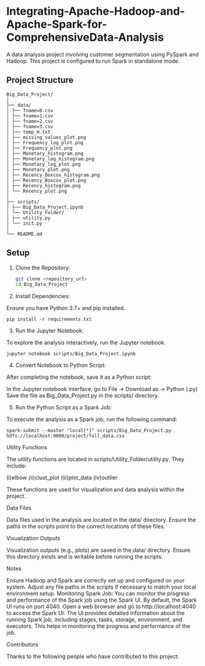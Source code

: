 # Integrating-Apache-Hadoop-and-Apache-Spark-for-ComprehensiveData-Analysis
A data analysis project involving customer segmentation using PySpark and Hadoop. This project is configured to run Spark in standalone mode.

## Project Structure

```
Big_Data_Project/
│
├── data/
│ ├── fname=0.csv
│ ├── fname=1.csv
│ ├── fname=2.csv
│ ├── fname=3.csv
│ ├── temp_H.txt
│ ├── missing_values_plot.png
│ ├── Frequency_log_plot.png
│ ├── Frequency_plot.png
│ ├── Monetary_histogram.png
│ ├── Monetary_log_histogram.png
│ ├── Monetary_log_plot.png
│ ├── Monetary_plot.png
│ ├── Recency_Boxcox_histogram.png
│ ├── Recency_Boxcox_plot.png
│ ├── Recency_histogram.png
│ └── Recency_plot.png
│
├── scripts/
│ ├── Big_Data_Project.ipynb
│ └── Utility_Folder/
│ ├── utility.py
│ └── init.py
│
└── README.md

```


## Setup

1. Clone the Repository:

   ```sh
   git clone <repository_url>
   cd Big_Data_Project

2. Install Dependencies:

Ensure you have Python 3.7+ and pip installed.

```
pip install -r requirements.txt
```

3. Run the Jupyter Notebook:

To explore the analysis interactively, run the Jupyter notebook.

```
jupyter notebook scripts/Big_Data_Project.ipynb
```

4. Convert Notebook to Python Script:

After completing the notebook, save it as a Python script:

In the Jupyter notebook interface, go to File -> Download as -> Python (.py)
Save the file as Big_Data_Project.py in the scripts/ directory.

5. Run the Python Script as a Spark Job:

To execute the analysis as a Spark job, run the following command:

```
spark-submit --master "local[*]" scripts/Big_Data_Project.py hdfs://localhost:9000/project/full_data.csv
```

Utility Functions

The utility functions are located in scripts/Utility_Folder/utility.py. They include:

(i)elbow
(ii)clust_plot
(iii)plot_data
(iv)outlier

These functions are used for visualization and data analysis within the project.

Data Files

Data files used in the analysis are located in the data/ directory. Ensure the paths in the scripts point to the correct locations of these files.

Visualization Outputs

Visualization outputs (e.g., plots) are saved in the data/ directory. Ensure this directory exists and is writable before running the scripts.

Notes

   Ensure Hadoop and Spark are correctly set up and configured on your system.
   Adjust any file paths in the scripts if necessary to match your local environment setup.
   Monitoring Spark Job: You can monitor the progress and performance of the Spark job using the Spark UI. By default, the Spark UI runs on port 4040. Open a    web browser and go to http://localhost:4040 to access the Spark UI. The UI provides detailed information about the running Spark job, including stages,       tasks, storage, environment, and executors. This helps in monitoring the progress and performance of the job.


Contributors

Thanks to the following people who have contributed to this project:

